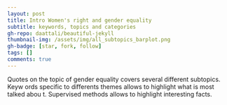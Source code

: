 ```yaml
---
layout: post
title: Intro Women's right and gender equality
subtitle: keywords, topics and categories
gh-repo: daattali/beautiful-jekyll
thumbnail-img: /assets/img/all_subtopics_barplot.png
gh-badge: [star, fork, follow]
tags: []
comments: true
---
```

Quotes on the topic of gender equality covers several different subtopics. Keyw    ords specific to differents themes allows to highlight what is most talked abou    t. Supervised methods allows to highlight interesting facts.
